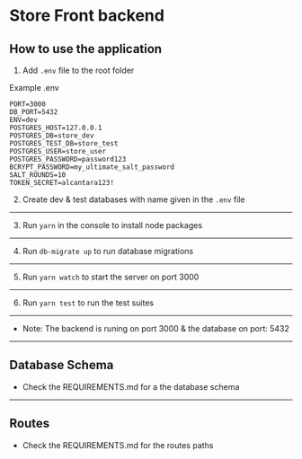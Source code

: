 # Store Front backend

## How to use the application

1. Add `.env` file to the root folder

Example .env

```
PORT=3000
DB_PORT=5432
ENV=dev
POSTGRES_HOST=127.0.0.1
POSTGRES_DB=store_dev
POSTGRES_TEST_DB=store_test
POSTGRES_USER=store_user
POSTGRES_PASSWORD=password123
BCRYPT_PASSWORD=my_ultimate_salt_password
SALT_ROUNDS=10
TOKEN_SECRET=alcantara123!
```

2. Create dev & test databases with name given in the `.env` file

---

3. Run `yarn` in the console to install node packages

---

4. Run `db-migrate up` to run database migrations

---

5. Run `yarn watch` to start the server on port 3000

---

6. Run `yarn test` to run the test suites

---

- Note: The backend is runing on port 3000 & the database on port: 5432

---

## Database Schema

- Check the REQUIREMENTS.md for a the database schema

---

## Routes

- Check the REQUIREMENTS.md for the routes paths
